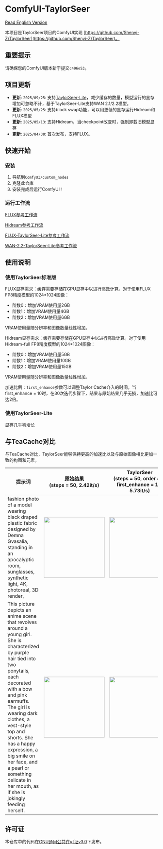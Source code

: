 # ComfyUI-TaylorSeer

[Read English Version](./README.md)

本项目是TaylorSeer项目的ComfyUI实现 [https://github.com/Shenyi-Z/TaylorSeer](https://github.com/Shenyi-Z/TaylorSeer)。

## 重要提示

请确保您的ComfyUI版本新于提交`c496e53`。

## 项目更新

- **更新**: ```2025/09/25```: 支持[TaylorSeer-Lite](https://github.com/Shenyi-Z/Cache4Diffusion/blob/main/HunyuanImage-2.1/run_hyimage_taylorseer_lite.py)，减少缓存的数量，模型运行的显存增加可忽略不计，基于TaylorSeer-Lite支持WAN 2.1/2.2模型。
- **更新**: ```2025/05/25```: 支持block swap功能，可以用更低的显存运行Hidream和FLUX模型
- **更新**: ```2025/05/13```: 支持Hidream，当checkpoint改变时，强制卸载旧模型显存
- **更新**: ```2025/04/30```: 首次发布，支持FLUX。

## 快速开始

### 安装

1. 导航到`ComfyUI/custom_nodes`
2. 克隆此仓库
3. 安装完成后运行ComfyUI！

### 运行工作流

[FLUX参考工作流](./examples/taylorseer_example_flux.json)

[Hidream参考工作流](./examples/taylorseer_example_hidream_full.json)

[FLUX-TaylorSeer-Lite参考工作流](./examples/taylorseerlite_example_flux.json)

[WAN-2.2-TaylorSeer-Lite参考工作流](./examples/taylorseerlite_example_wan2-2.json)

## 使用说明

### 使用TaylorSeer标准版

FLUX显存需求：缓存需要存储在GPU显存中以进行高效计算。对于使用FLUX FP8精度模型的1024*1024图像：

- 阶数0：增加VRAM使用量2GB
- 阶数1：增加VRAM使用量4GB
- 阶数2：增加VRAM使用量6GB

VRAM使用量随分辨率和图像数量线性增加。

Hidream显存需求：缓存需要存储在GPU显存中以进行高效计算。对于使用Hidream-full FP8精度模型的1024*1024图像：

- 阶数0：增加VRAM使用量5GB
- 阶数1：增加VRAM使用量10GB
- 阶数2：增加VRAM使用量15GB

VRAM使用量随分辨率和图像数量线性增加。

加速比例：`first_enhance`参数可以调整Taylor Cache介入的时间。当first_enhance = 10时，在30次迭代步骤下，结果与原始结果几乎无损，加速比可达2倍。

### 使用TaylorSeer-Lite

显存几乎零增长

## 与TeaCache对比

与TeaCache对比，TaylorSeer能够保持更高的加速比以及与原始图像相比更加一致的构图和元素。

| 提示词 | 原始结果 <br>(steps = 50, 2.42it/s) | TaylorSeer <br>(steps = 50, order = 1, first_enhance = 10, 5.73it/s) | TeaCache <br>(steps = 50, rel_l1_thresh = 0.25, 4.08it/s) | TeaCache <br>(steps = 50, rel_l1_thresh = 0.40, 5.32it/s) |
|--------|----------|------------|-----------|-----------|
| fashion photo of a model wearing black draped plastic fabric designed by Demna Gvasalia, standing in an apocalyptic room, sunglasses, synthetic light, 4K, photoreal, 3D render, | [<img src="./sample_images/12_original.png" width="200px">](./sample_images/12_original.png) | [<img src="./sample_images/12_TaylorSeer.png" width="200px">](./sample_images/12_TaylorSeer.png) | [<img src="./sample_images/12_teacache_25.png" width="200px">](./sample_images/12_teacache_25.png) | [<img src="./sample_images/12_teacache_40.png" width="200px">](./sample_images/12_teacache_40.png) |
| This picture depicts an anime scene that revolves around a young girl. She is characterized by purple hair tied into two ponytails, each decorated with a bow and pink earmuffs. The girl is wearing dark clothes, a vest-style top and shorts. She has a happy expression, a big smile on her face, and a pearl or something delicate in her mouth, as if she is jokingly feeding herself. | [<img src="./sample_images/122_original.png" width="200px">](./sample_images/122_original.png) | [<img src="./sample_images/122_TaylorSeer.png" width="200px">](./sample_images/122_TaylorSeer.png) | [<img src="./sample_images/122_teacache_25.png" width="200px">](./sample_images/122_teacache_25.png) | [<img src="./sample_images/122_teacache_40.png" width="200px">](./sample_images/122_teacache_40.png) |

## 许可证

本仓库中的代码在[GNU通用公共许可证v3.0](./LICENSE)下发布。

